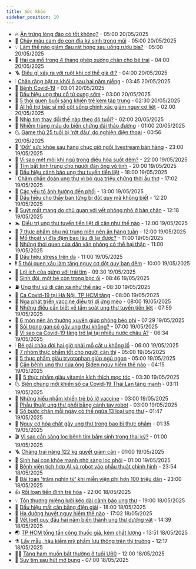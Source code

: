 ```yaml
---
title: Sức khỏe
sidebar_position: 10
---
```


<!-- vnexpress-suc-khoe:START -->
- 🔥 [Ăn trứng lòng đào có tốt không?](https://vnexpress.net/an-trung-long-dao-co-tot-khong-4888244.html) - 05:00 20/05/2025
- 🥰 [Chảy máu cam do con đỉa ký sinh trong mũi](https://vnexpress.net/chay-mau-cam-do-con-dia-ky-sinh-trong-mui-4888212.html) - 05:00 20/05/2025
- 💡 [Làm thế nào giảm đau rát họng sau uống rượu bia?](https://vnexpress.net/lam-the-nao-giam-dau-rat-hong-sau-uong-ruou-bia-4888156.html) - 05:00 20/05/2025
- 🤗 [Hai ca mổ trong 4 tháng ghép xương chân cho bé trai](https://vnexpress.net/hai-ca-mo-trong-4-thang-ghep-xuong-chan-cho-be-trai-4888169.html) - 04:00 20/05/2025
- 🪜 [Điều gì xảy ra với ruột khi cơ thể già đi?](https://vnexpress.net/dieu-gi-xay-ra-voi-ruot-khi-co-the-gia-di-4887670.html) - 04:00 20/05/2025
- 🕯 [Chân răng bật ra khỏi ổ sau hai năm niềng](https://vnexpress.net/chan-rang-bat-ra-khoi-o-sau-hai-nam-nieng-4888027.html) - 03:45 20/05/2025
- 🤭 [Bệnh Covid-19](https://vnexpress.net/suc-khoe/cam-nang/covid-19-329) - 03:01 20/05/2025
- 👀 [Dấu hiệu ung thư cổ tử cung sớm](https://vnexpress.net/dau-hieu-ung-thu-co-tu-cung-som-4888127.html) - 03:00 20/05/2025
- 🌋 [5 thói quen buổi sáng khiến trẻ kém tập trung](https://vnexpress.net/5-thoi-quen-buoi-sang-khien-tre-kem-tap-trung-4888069.html) - 02:30 20/05/2025
- 🫶 [AI hỗ trợ bác sĩ mổ cột sống chính xác giảm nguy cơ liệt](https://vnexpress.net/ai-ho-tro-bac-si-mo-cot-song-chinh-xac-giam-nguy-co-liet-4887928.html) - 02:00 20/05/2025
- 🦆 [Nhịp tim thay đổi thế nào theo độ tuổi?](https://vnexpress.net/nhip-tim-thay-doi-the-nao-theo-do-tuoi-4885223.html) - 02:00 20/05/2025
- 🚀 [Nhiễm trùng máu do biến chứng đái tháo đường](https://vnexpress.net/nhiem-trung-mau-do-bien-chung-dai-thao-duong-4887921.html) - 01:00 20/05/2025
- 🌜 [Game thủ 25 tuổi bị &#39;rớt đầu&#39; do nghiện điện thoại](https://vnexpress.net/game-thu-25-tuoi-bi-rot-dau-do-nghien-dien-thoai-4887890.html) - 00:56 20/05/2025
- 🧰 [&#39;Đốt&#39; sức khỏe sau hàng chục giờ ngồi livestream bán hàng](https://vnexpress.net/dot-suc-khoe-de-livestream-kiem-tien-ty-4886151.html) - 23:00 19/05/2025
- 💫 [Vì sao mệt mỏi khi ngủ trong điều hòa suốt đêm?](https://vnexpress.net/vi-sao-met-moi-khi-ngu-trong-dieu-hoa-suot-dem-4887340.html) - 22:00 19/05/2025
- 🌝 [Tìm bắt tinh trùng cho người đàn ông vô tinh](https://vnexpress.net/tim-bat-tinh-trung-cho-nguoi-dan-ong-vo-tinh-4887647.html) - 20:00 19/05/2025
- 🗽 [Dấu hiệu cảnh báo ung thư tuyến tiền liệt](https://vnexpress.net/dau-hieu-canh-bao-ung-thu-tuyen-tien-liet-4887773.html) - 18:00 19/05/2025
- 🕯 [Chậm chẩn đoán ung thư vì bỏ qua triệu chứng thời ấu thơ](https://vnexpress.net/cham-chan-doan-ung-thu-vi-bo-qua-trieu-chung-thoi-au-tho-4887506.html) - 17:02 19/05/2025
- 🦅 [Các yếu tố ảnh hưởng đến phổi](https://vnexpress.net/cac-yeu-to-anh-huong-den-phoi-4887887.html) - 13:00 19/05/2025
- 🦆 [Dấu hiệu cho thấy bạn từng bị đột quỵ mà không biết](https://vnexpress.net/dau-hieu-cho-thay-ban-tung-bi-dot-quy-ma-khong-biet-4887908.html) - 12:20 19/05/2025
- 🎊 [Suýt mất mạng do chủ quan với vết phỏng nhỏ ở bàn chân](https://vnexpress.net/suyt-mat-mang-do-chu-quan-voi-vet-phong-nho-o-ban-chan-4887872.html) - 12:18 19/05/2025
- 🏊 [Điều trị ung thư tuyến tiền liệt di căn như thế nào](https://vnexpress.net/dieu-tri-ung-thu-tuyen-tien-liet-di-can-nhu-the-nao-4887909.html) - 12:00 19/05/2025
- 📝 [7 thực phẩm phụ nữ trung niên nên ăn hàng tuần](https://vnexpress.net/7-thuc-pham-phu-nu-trung-nien-nen-an-hang-tuan-4887779.html) - 12:00 19/05/2025
- 💯 [Mổ thoát vị đĩa đệm bao lâu đi lại được?](https://vnexpress.net/mo-thoat-vi-dia-dem-bao-lau-di-lai-duoc-4887956.html) - 11:00 19/05/2025
- 🌊 [Những thói quen của dân văn phòng có thể hại thận](https://vnexpress.net/nhung-thoi-quen-cua-dan-van-phong-co-the-hai-than-4887948.html) - 11:00 19/05/2025
- 🚀 [Dấu hiệu stress trên da](https://vnexpress.net/dau-hieu-stress-tren-da-4887772.html) - 11:00 19/05/2025
- 🕴 [5 thói quen xấu làm tăng nguy cơ đột quỵ ban đêm](https://vnexpress.net/5-thoi-quen-xau-lam-tang-nguy-co-dot-quy-ban-dem-4887933.html) - 10:00 19/05/2025
- 🗽 [Lợi ích của gừng với trái tim](https://vnexpress.net/loi-ich-cua-gung-voi-trai-tim-4887716.html) - 09:30 19/05/2025
- 🎡 [Sinh đôi, một bé còn trong bọc ối](https://vnexpress.net/sinh-doi-mot-be-con-trong-boc-oi-4887900.html) - 08:46 19/05/2025
- ⛽️ [Ung thư vú di căn xa như thế nào](https://vnexpress.net/ung-thu-vu-di-can-xa-nhu-the-nao-4887624.html) - 08:30 19/05/2025
- 🦆 [Ca Covid-19 tại Hà Nội, TP HCM tăng](https://vnexpress.net/ca-covid-19-tai-ha-noi-tp-hcm-tang-4887858.html) - 08:00 19/05/2025
- 🤩 [Nga phát triển vaccine điều trị dị ứng mèo](https://vnexpress.net/nga-phat-trien-vaccine-dieu-tri-di-ung-meo-4887609.html) - 08:00 19/05/2025
- 🦒 [Những điều cần biết về tầm soát ung thư tuyến tiền liệt](https://vnexpress.net/nhung-dieu-can-biet-ve-tam-soat-ung-thu-tuyen-tien-liet-4887800.html) - 07:59 19/05/2025
- 💫 [6 món nên ăn thường xuyên giúp phòng béo phì](https://vnexpress.net/6-mon-nen-an-thuong-xuyen-giup-phong-beo-phi-4887736.html) - 07:29 19/05/2025
- 🐘 [Sỏi trong gan có gây ung thư không?](https://vnexpress.net/soi-trong-gan-co-gay-ung-thu-khong-4887808.html) - 07:00 19/05/2025
- 🚀 [Vì sao ca Covid-19 tăng trở lại tại nhiều nước châu Á?](https://vnexpress.net/vi-sao-ca-covid-19-tang-tro-lai-tai-nhieu-nuoc-chau-a-4887712.html) - 06:34 19/05/2025
- 🕯 [Bé gái chào đời hai giờ phải mổ cắt u khổng lồ](https://vnexpress.net/be-gai-chao-doi-hai-gio-phai-mo-cat-u-khong-lo-4887620.html) - 06:00 19/05/2025
- 🦏 [7 nhóm thực phẩm tốt cho người cận thị](https://vnexpress.net/7-nhom-thuc-pham-tot-cho-nguoi-can-thi-4887778.html) - 05:00 19/05/2025
- 🦄 [5 thực phẩm giàu tryptophan giúp ngủ ngon](https://vnexpress.net/5-thuc-pham-giau-tryptophan-giup-ngu-ngon-4887748.html) - 05:00 19/05/2025
- 🦒 [Căn bệnh ung thư của ông Biden nguy hiểm thế nào](https://vnexpress.net/can-benh-ung-thu-cua-ong-biden-nguy-hiem-the-nao-4887760.html) - 04:15 19/05/2025
- 👨‍🏫 [5 thực phẩm giàu vitamin kích thích mọc tóc](https://vnexpress.net/5-thuc-pham-giau-vitamin-kich-thich-moc-toc-4887678.html) - 03:30 19/05/2025
- 🌜 [Biến chủng mới khiến số ca Covid-19 Thái Lan tăng mạnh](https://vnexpress.net/bien-chung-moi-khien-so-ca-covid-19-thai-lan-tang-manh-4887695.html) - 03:11 19/05/2025
- 🚀 [Những hiểu nhầm khiến trẻ bỏ lỡ vaccine](https://vnexpress.net/nhung-hieu-nham-khien-tre-bo-lo-vaccine-4887648.html) - 03:00 19/05/2025
- 💃 [Phẫu thuật ung thư phổi bằng cánh tay robot](https://vnexpress.net/phau-thuat-ung-thu-phoi-bang-canh-tay-robot-4887635.html) - 03:00 19/05/2025
- 💯 [Số bước chân mỗi ngày có thể ngừa 13 loại ung thư](https://vnexpress.net/so-buoc-chan-moi-ngay-co-the-ngua-13-loai-ung-thu-4887512.html) - 01:47 19/05/2025
- 🤔 [Nguy cơ hóa chất gây ung thư trong bao bì thực phẩm](https://vnexpress.net/nguy-co-hoa-chat-gay-ung-thu-trong-bao-bi-thuc-pham-4887490.html) - 01:35 19/05/2025
- 🎬 [Vì sao cần sàng lọc bệnh tim bẩm sinh trong thai kỳ?](https://vnexpress.net/vi-sao-can-sang-loc-benh-tim-bam-sinh-trong-thai-ky-4887566.html) - 01:00 19/05/2025
- 🪜 [Chàng trai nặng 122 kg quyết giảm cân](https://vnexpress.net/chang-trai-nang-122-kg-quyet-giam-can-4887510.html) - 01:00 19/05/2025
- 🦣 [Sinh hai con khỏe mạnh nhờ sàng lọc phôi](https://vnexpress.net/sinh-hai-con-khoe-manh-nho-sang-loc-phoi-4887314.html) - 01:00 19/05/2025
- 🧐 [Bệnh viện tích hợp AI và robot vào phẫu thuật chỉnh hình](https://vnexpress.net/benh-vien-tich-hop-ai-va-robot-vao-phau-thuat-chinh-hinh-4887271.html) - 23:54 18/05/2025
- 🤡 [Bài toán &#39;trăm nghìn tỷ&#39; khi miễn viện phí hơn 100 triệu dân](https://vnexpress.net/bai-toan-tram-nghin-ty-khi-mien-vien-phi-hon-100-trieu-dan-4885930.html) - 23:00 18/05/2025
- 👍 [Rối loạn tiền đình trẻ hóa](https://vnexpress.net/roi-loan-tien-dinh-tre-hoa-4887334.html) - 22:00 18/05/2025
- 💡 [Tổn thương miệng lưỡi kéo dài cảnh báo ung thư](https://vnexpress.net/ton-thuong-mieng-luoi-keo-dai-canh-bao-ung-thu-4887453.html) - 19:00 18/05/2025
- 💯 [Dấu hiệu mất cân bằng điện giải](https://vnexpress.net/dau-hieu-mat-can-bang-dien-giai-4886931.html) - 18:00 18/05/2025
- 🧠 [Hạ đường huyết nguy hiểm thế nào](https://vnexpress.net/ha-duong-huyet-nguy-hiem-the-nao-4887358.html) - 17:02 18/05/2025
- 🎡 [Vết loét quy đầu hai năm biến thành ung thư dương vật](https://vnexpress.net/vet-loet-quy-dau-hai-nam-bien-thanh-ung-thu-duong-vat-4887483.html) - 14:39 18/05/2025
- 🌏 [TP HCM tổng tấn công thuốc giả, kém chất lượng](https://vnexpress.net/tp-hcm-tong-tan-cong-thuoc-gia-kem-chat-luong-4887497.html) - 13:51 18/05/2025
- ⚗️ [Lấy mẫu, hậu kiểm mỹ phẩm lưu thông trên thị trường](https://vnexpress.net/lay-mau-hau-kiem-my-pham-luu-thong-tren-thi-truong-4887461.html) - 12:17 18/05/2025
- 👨‍🏫 [Tăng ham muốn bất thường ở tuổi U60](https://vnexpress.net/tang-ham-muon-bat-thuong-o-tuoi-u60-4886451.html) - 12:00 18/05/2025
- 🤖 [Suy tim sau hút mỡ bụng](https://vnexpress.net/suy-tim-sau-hut-mo-bung-4887388.html) - 07:00 18/05/2025<!-- vnexpress-suc-khoe:END -->
